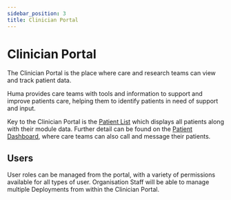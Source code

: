 ```yaml
---
sidebar_position: 3
title: Clinician Portal
---
```


# Clinician Portal

The Clinician Portal is the place where care and research teams can view and track patient data. 

Huma provides care teams with tools and information to support and improve patients care, helping them to identify patients in need of support and input.

Key to the Clinician Portal is the [Patient List](./managing-patients/patient-list.md) which displays all patients along with their module data. Further detail can be found on the [Patient Dashboard](./managing-health-data/patient-dashboard.md), where care teams can also call and message their patients. 
## Users
User roles can be managed from the portal, with a variety of permissions available for all types of user.
Organisation Staff will be able to manage multiple Deployments from within the Clinician Portal.
